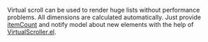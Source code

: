 Virtual scroll can be used to render huge lists without performance problems.
All dimensions are calculated automatically.
Just provide [itemCount](https://af-utils.com/virtual/reference/virtual-core.virtualscrollerruntimeparams)
and notify model about new elements with the help of [VirtualScroller.el](https://af-utils.com/virtual/reference/virtual-core.virtualscroller.el).
